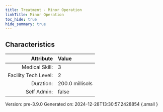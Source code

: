 ```yaml
---
title: Treatment - Minor Operation
linkTitle: Minor Operation
toc_hide: true
hide_summary: true
---
```


## Characteristics

| Attribute      | Value |
|--------:|:------|
|Medical Skill:|3|
|Facility Tech Level:|2|
|Duration:|200.0 millisols|
|Self Admin:|false|

Version: pre-3.9.0 Generated on: 2024-12-28T13:30:57.2428854
{.small }